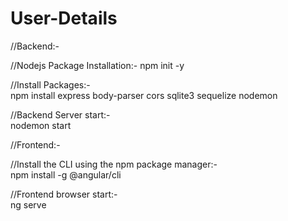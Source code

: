 # User-Details

//Backend:-


//Nodejs Package Installation:-
npm init -y

//Install Packages:-    
npm install express body-parser cors sqlite3 sequelize nodemon

//Backend Server start:-    
nodemon start


//Frontend:-    


//Install the CLI using the npm package manager:-    
npm install -g @angular/cli

//Frontend browser start:-    
ng serve
